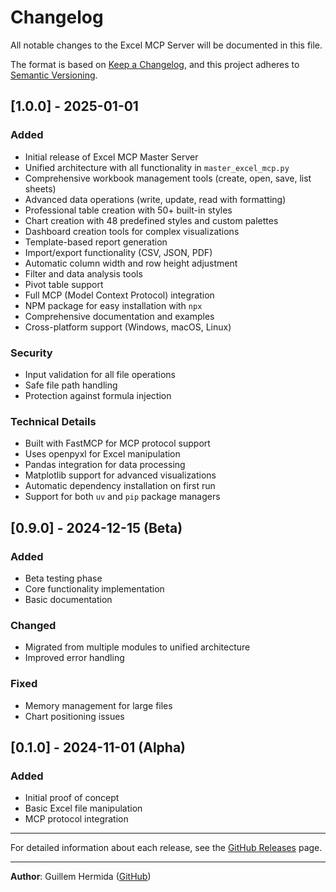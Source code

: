 # Changelog

All notable changes to the Excel MCP Server will be documented in this file.

The format is based on [Keep a Changelog](https://keepachangelog.com/en/1.0.0/),
and this project adheres to [Semantic Versioning](https://semver.org/spec/v2.0.0.html).

## [1.0.0] - 2025-01-01

### Added
- Initial release of Excel MCP Master Server
- Unified architecture with all functionality in `master_excel_mcp.py`
- Comprehensive workbook management tools (create, open, save, list sheets)
- Advanced data operations (write, update, read with formatting)
- Professional table creation with 50+ built-in styles
- Chart creation with 48 predefined styles and custom palettes
- Dashboard creation tools for complex visualizations
- Template-based report generation
- Import/export functionality (CSV, JSON, PDF)
- Automatic column width and row height adjustment
- Filter and data analysis tools
- Pivot table support
- Full MCP (Model Context Protocol) integration
- NPM package for easy installation with `npx`
- Comprehensive documentation and examples
- Cross-platform support (Windows, macOS, Linux)

### Security
- Input validation for all file operations
- Safe file path handling
- Protection against formula injection

### Technical Details
- Built with FastMCP for MCP protocol support
- Uses openpyxl for Excel manipulation
- Pandas integration for data processing
- Matplotlib support for advanced visualizations
- Automatic dependency installation on first run
- Support for both `uv` and `pip` package managers

## [0.9.0] - 2024-12-15 (Beta)

### Added
- Beta testing phase
- Core functionality implementation
- Basic documentation

### Changed
- Migrated from multiple modules to unified architecture
- Improved error handling

### Fixed
- Memory management for large files
- Chart positioning issues

## [0.1.0] - 2024-11-01 (Alpha)

### Added
- Initial proof of concept
- Basic Excel file manipulation
- MCP protocol integration

---

For detailed information about each release, see the [GitHub Releases](https://github.com/guillehr2/Excel-MCP-Server-Master/releases) page.

---

**Author**: Guillem Hermida ([GitHub](https://github.com/guillehr2))
